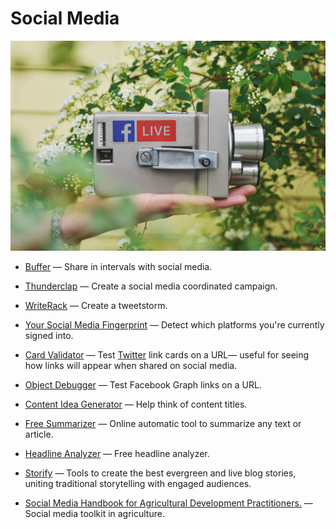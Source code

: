 # Social Media

![social-media](../../images/social-media.jpg)

- [Buffer](https://buffer.com) — Share in intervals with social media.

- [Thunderclap](https://www.thunderclap.it) — Create a social media coordinated campaign.

- [WriteRack](https://writerack.com) — Create a tweetstorm.

- [Your Social Media Fingerprint](https://robinlinus.github.io/socialmedia-leak) — Detect which platforms you're currently signed into.

- [Card Validator](https://cards-dev.twitter.com/validator) — Test [Twitter](https://twitter.com) link cards on a URL— useful for seeing how links will appear when shared on social media.

- [Object Debugger](https://developers.facebook.com/tools/debug/og/object?q=) — Test Facebook Graph links on a URL.

- [Content Idea Generator](https://www.portent.com/tools/title-maker) — Help think of content titles.

- [Free Summarizer](http://freesummarizer.com) — Online automatic tool to summarize any text or article.

- [Headline Analyzer](https://coschedule.com/headline-analyzer) — Free headline analyzer.

- [Storify](https://storify.com) — Tools to create the best evergreen and live blog stories, uniting traditional storytelling with engaged audiences.

- [Social Media Handbook for Agricultural Development Practitioners.](http://ictforag.org/toolkits/social) — Social media toolkit in agriculture.
